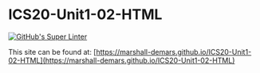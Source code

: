 # ICS20-Unit1-02-HTML

[![GitHub's Super Linter](https://github.com/marshall-demars/ICS20-Unit1-02-HTML/workflows/GitHub's%20Super%20Linter/badge.svg)](https://github.com/marshall-demars/ICS20-Unit1-02-HTML/actions)

This site can be found at: [https://marshall-demars.github.io/ICS20-Unit1-02-HTML](https://marshall-demars.github.io/ICS20-Unit1-02-HTML)
